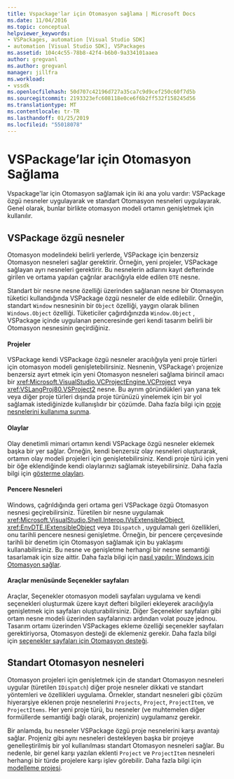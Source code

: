 ```yaml
---
title: Vspackage'lar için Otomasyon sağlama | Microsoft Docs
ms.date: 11/04/2016
ms.topic: conceptual
helpviewer_keywords:
- VSPackages, automation [Visual Studio SDK]
- automation [Visual Studio SDK], VSPackages
ms.assetid: 104c4c55-78b8-42f4-b6b0-9a334101aaea
author: gregvanl
ms.author: gregvanl
manager: jillfra
ms.workload:
- vssdk
ms.openlocfilehash: 50d707c42196d727a35ca7c9d9cef250c60f7d5b
ms.sourcegitcommit: 2193323efc608118e0ce6f6b2ff532f158245d56
ms.translationtype: MT
ms.contentlocale: tr-TR
ms.lasthandoff: 01/25/2019
ms.locfileid: "55018078"
---
```

# <a name="providing-automation-for-vspackages"></a>VSPackage’lar için Otomasyon Sağlama
Vspackage'lar için Otomasyon sağlamak için iki ana yolu vardır: VSPackage özgü nesneler uygulayarak ve standart Otomasyon nesneleri uygulayarak. Genel olarak, bunlar birlikte otomasyon modeli ortamın genişletmek için kullanılır.  
  
## <a name="vspackage-specific-objects"></a>VSPackage özgü nesneler  
 Otomasyon modelindeki belirli yerlerde, VSPackage için benzersiz Otomasyon nesneleri sağlar gerektirir. Örneğin, yeni projeler, VSPackage sağlayan ayrı nesneleri gerektirir. Bu nesnelerin adlarını kayıt defterinde girilen ve ortama yapılan çağrılar aracılığıyla elde edilen `DTE` nesne.  
  
 Standart bir nesne nesne özelliği üzerinden sağlanan nesne bir Otomasyon tüketici kullandığında VSPackage özgü nesneler de elde edilebilir. Örneğin, standart `Window` nesnesinin bir `Object` özelliği, yaygın olarak bilinen `Windows.Object` özelliği. Tüketiciler çağırdığınızda `Window.Object` , VSPackage içinde uygulanan penceresinde geri kendi tasarım belirli bir Otomasyon nesnesinin geçirdiğiniz.  
  
#### <a name="projects"></a>Projeler  
 VSPackage kendi VSPackage özgü nesneler aracılığıyla yeni proje türleri için otomasyon modeli genişletebilirsiniz. Nesnenin, VSPackage'ı projenize benzersiz ayırt etmek için yeni Otomasyon nesneleri sağlama birincil amacı bir <xref:Microsoft.VisualStudio.VCProjectEngine.VCProject> veya <xref:VSLangProj80.VSProject2> nesne. Bu ayrım göründükleri yan yana tek veya diğer proje türleri dışında proje türünüzü yinelemek için bir yol sağlamak istediğinizde kullanışlıdır bir çözümde. Daha fazla bilgi için [proje nesnelerini kullanıma sunma](../../extensibility/internals/exposing-project-objects.md).  
  
#### <a name="events"></a>Olaylar  
 Olay denetimli mimari ortamın kendi VSPackage özgü nesneler eklemek başka bir yer sağlar. Örneğin, kendi benzersiz olay nesneleri oluşturarak, ortamın olay modeli projeleri için genişletebilirsiniz. Kendi proje türü için yeni bir öğe eklendiğinde kendi olaylarınızı sağlamak isteyebilirsiniz. Daha fazla bilgi için [gösterme olayları](../../extensibility/internals/exposing-events-in-the-visual-studio-sdk.md).  
  
#### <a name="window-objects"></a>Pencere Nesneleri  
 Windows, çağrıldığında geri ortama geri VSPackage özgü Otomasyon nesnesi geçirebilirsiniz. Türetilen bir nesne uygulamak <xref:Microsoft.VisualStudio.Shell.Interop.IVsExtensibleObject>, <xref:EnvDTE.IExtensibleObject> veya `IDispatch` , uygulamalı geri özellikleri, onu tarihli pencere nesnesi genişletme. Örneğin, bir pencere çerçevesinde tarihli bir denetim için Otomasyon sağlamak için bu yaklaşımı kullanabilirsiniz. Bu nesne ve genişletme herhangi bir nesne semantiği tasarlamak için size aittir. Daha fazla bilgi için [nasıl yapılır: Windows için Otomasyon sağlar](../../extensibility/internals/how-to-provide-automation-for-windows.md).  
  
#### <a name="options-pages-on-the-tools-menu"></a>Araçlar menüsünde Seçenekler sayfaları  
 Araçlar, Seçenekler otomasyon modeli sayfaları uygulama ve kendi seçenekleri oluşturmak üzere kayıt defteri bilgileri ekleyerek aracılığıyla genişletmek için sayfaları oluşturabilirsiniz. Diğer Seçenekler sayfaları gibi ortam nesne modeli üzerinden sayfalarınızı ardından volat pouze jednou. Tasarım ortamı üzerinden VSPackages ekleme özelliği seçenekler sayfaları gerektiriyorsa, Otomasyon desteği de eklemeniz gerekir. Daha fazla bilgi için [seçenekler sayfaları için Otomasyon desteği](../../extensibility/internals/automation-support-for-options-pages.md).  
  
## <a name="standard-automation-objects"></a>Standart Otomasyon nesneleri  
 Otomasyon projeleri için genişletmek için de standart Otomasyon nesneleri uygular (türetilen `IDispatch`) diğer proje nesneler dikkati ve standart yöntemleri ve özellikleri uygulama. Örnekler, standart nesneleri gibi çözüm hiyerarşiye eklenen proje nesnelerini `Projects`, `Project`, `ProjectItem`, ve `ProjectItems`. Her yeni proje türü, bu nesneler (ve muhtemelen diğer formüllerde semantiği bağlı olarak, projenizin) uygulamanız gerekir.  
  
 Bir anlamda, bu nesneler VSPackage özgü proje nesnelerini karşı avantajı sağlar. Projeniz gibi aynı nesneleri destekleyen başka bir projeye genelleştirilmiş bir yol kullanılması standart Otomasyon nesneleri sağlar. Bu nedenle, bir genel karşı yazılan eklenti `Project` ve `ProjectItem` nesneleri herhangi bir türde projelere karşı işlev görebilir. Daha fazla bilgi için [modelleme projesi](../../extensibility/internals/project-modeling.md).